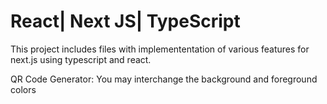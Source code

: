 # React| Next JS| TypeScript

This project includes files with implemententation of various features for next.js using typescript and react.

QR Code Generator: You may interchange the background and foreground colors 
